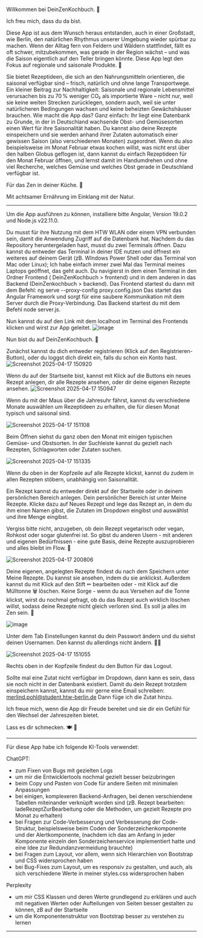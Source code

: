 Willkommen bei DeinZenKochbuch. 🥦

Ich freu mich, dass du da bist.

Diese App ist aus dem Wunsch heraus entstanden, auch in einer Großstadt, wie Berlin, den natürlichen Rhythmus unserer Umgebung wieder spürbar zu machen. 
Wenn der Alltag fern von Feldern und Wäldern stattfindet, fällt es oft schwer, mitzubekommen, was gerade in der Region wächst
– und was die Saison eigentlich auf den Teller bringen könnte.
Diese App legt den Fokus auf regionale und saisonale Produkte. 🍃

Sie bietet Rezeptideen, die sich an den Nahrungsmitteln orientieren, die saisonal verfügbar sind – frisch, natürlich und ohne lange Transportwege.
Ein kleiner Beitrag zur Nachhaltigkeit:
Saisonale und regionale Lebensmittel verursachen bis zu 70 % weniger CO₂ als importierte Ware – nicht nur, 
weil sie keine weiten Strecken zurücklegen, sondern auch, weil sie unter natürlicheren Bedingungen wachsen und keine beheizten Gewächshäuser brauchen.
Wie macht die App das?
Ganz einfach: Ihr liegt eine Datenbank zu Grunde, in der in Deutschland wachsende Obst- und Gemüsesorten einen Wert für ihre Saisonalität haben.
Du kannst also deine Rezepte einspeichern und sie werden anhand ihrer Zutaten automatisch einer gewissen Saison (also verschiedenen Monaten) zugeordnet.
Wenn du also beispielsweise im Monat Februar etwas kochen willst, was nicht erst über den halben Globus geflogen ist, 
dann kannst du einfach Rezeptideen für den Monat Februar öffnen,
und lernst damit im Handumdrehen und ohne viel Recherche, welches Gemüse und welches Obst gerade in Deutschland verfügbar ist.

Für das Zen in deiner Küche. 🌿

Mit achtsamer Ernährung im Einklang mit der Natur.

_________________________


Um die App ausführen zu können, installiere bitte Angular, Version 19.0.2 und Node.js v22.11.0.

Du musst für ihre Nutzung mit dem HTW WLAN oder einem VPN verbunden sein, damit die Anwendung Zugriff auf die Datenbank hat.
Nachdem du das Repository heruntergeladen hast, musst du zwei Terminals öffnen.
Dazu kannst du entweder das Terminal in deiner IDE nutzen und öffnest ein weiteres auf deinem Gerät (zB. WIndows Power Shell oder das Terminal von Mac oder Linux); 
Ich habe einfach immer zwei Mal das Terminal meines Laptops geöffnet, das geht auch.
Du navigierst in dem einen Terminal in den Ordner Frontend ( DeinZenKochbuch > frontend) und in dem anderen in das Backend (DeinZenkochbuch > backend).
Das Frontend startest du dann mit dem Befehl: ng serve --proxy-config proxy.config.json
Das startet das Angular Framework und sorgt für eine saubere Kommunikation mit dem Server durch die Proxy-Verbindung.
Das Backend startest du mit dem Befehl node server.js.

Nun kannst du auf den Link mit dem localhost im Terminal des Frontends klicken und wirst zur App geleitet.
![image](https://github.com/user-attachments/assets/4227cf47-066c-452d-a3e1-04a8059216cc)


Nun bist du auf DeinZenKochbuch. 🌱

Zunächst kannst du dich entweder registrieren (Klick auf den Registrieren-Button), oder du loggst dich direkt ein, falls du schon ein Konto hast.
 ![Screenshot 2025-04-17 150920](https://github.com/user-attachments/assets/97b1bbee-65c0-4cfe-938a-019cf280349f)
 
Wenn du auf der Startseite bist, kannst mit Klick auf die Buttons ein neues Rezept anlegen, dir alle Rezepte ansehen, oder dir deine eigenen Rezepte ansehen.
![Screenshot 2025-04-17 150947](https://github.com/user-attachments/assets/7a5c42a1-2b16-40ff-acca-126b0d2cc510)

Wenn du mit der Maus über die Jahresuhr fährst, kannst du verschiedene Monate auswählen um Rezeptideen zu erhalten, die für diesen Monat typisch und saisonal sind.


![Screenshot 2025-04-17 151108](https://github.com/user-attachments/assets/fb3f490a-1b33-48de-9c31-11956d65e4f3)
 

Beim Öffnen siehst du ganz oben den Monat mit einigen typischen Gemüse- und Obstsorten.
In der Suchleiste kannst du gezielt nach Rezepten, Schlagworten oder Zutaten suchen.

![Screenshot 2025-04-17 151335](https://github.com/user-attachments/assets/b7b5ae7b-659e-46a1-b079-d7c55e9a1f73)



Wenn du oben in der Kopfzeile auf alle Rezepte klickst, kannst du zudem in allen Rezepten stöbern, unabhängig von Saisonalität.

Ein Rezept kannst du entweder direkt auf der Startseite oder in deinem persönlichen Bereich anlegen.
Dein persönlicher Bereich ist unter Meine Rezepte.
Klicke dazu auf Neues Rezept und lege das Rezept an, in dem du ihm einen Namen gibst, die Zutaten im Dropdown eingibst und auswählst und ihre Menge eingibst. 

Vergiss bitte nicht, anzugeben, ob dein Rezept vegetarisch oder vegan, Rohkost oder sogar glutenfrei ist.
So gibst du anderen Usern - mit anderen und eigenen Bedürfnissen - eine gute Basis, deine Rezepte auszuprobieren und alles bleibt im Flow. 🧘

![Screenshot 2025-04-17 200806](https://github.com/user-attachments/assets/57efcf67-c59b-469b-b37f-74c095ed8ce1)



Deine eigenen, angelegten Rezepte findest du nach dem Speichern unter Meine Rezepte. 
Du kannst sie ansehen, indem du sie anklickst.
Außerdem kannst du mit Klick auf den Stift ✏ bearbeiten oder - mit Klick auf die Mülltonne 🗑️ löschen.
Keine Sorge - wenn du aus Versehen auf die Tonne klickst, wirst du nochmal gefragt, ob du das Rezept auch wirklich löschen willst, 
sodass deine Rezepte nicht gleich verloren sind.
Es soll ja alles im Zen sein. 🧘

![image](https://github.com/user-attachments/assets/b831f248-a288-4ff7-ad7a-19b8fd9fd215)


Unter dem Tab Einstellungen kannst du dein Passwort ändern und du siehst deinen Usernamen.
Den kannst du allerdings nicht ändern. 🍋‍🟩

![Screenshot 2025-04-17 151055](https://github.com/user-attachments/assets/18e62c7b-4a60-417c-8c8e-1a8c123918a5)


Rechts oben in der Kopfzeile findest du den Button für das Logout.

Sollte mal eine Zutat nicht verfügbar im Dropdown, dann kann es sein, dass sie noch nicht in der Datenbank existiert.
Damit du dein Rezept trotzdem einspeichern kannst, kannst du mir gerne eine Email schreiben:
merlind.pohl@student.htw-berlin.de
Dann füge ich die Zutat hinzu.


Ich freue mich, wenn die App dir Freude bereitet und sie dir ein Gefühl für den Wechsel der Jahreszeiten bietet.

Lass es dir schmecken.
🍽 🤍


_____________________________


Für diese App habe ich folgende KI-Tools verwendet:

ChatGPT: 
- zum Fixen von Bugs mit gezielten Logs
- um mir die Entwicklertools nochmal gezielt besser beizubringen
- beim Copy und Pasten von Code für andere Seiten mit minimalen Anpassungen
- bei einigen, komplexeren Backend-Anfragen, bei denen verschiendene Tabellen miteinander verknüpft worden sind (zB. Rezept bearbeiten: ladeRezeptZurBearbeitung 
 oder die Methoden, um gezielt Rezepte pro Monat zu erhalten)
- bei Fragen zur Code-Verbesserung und Verbesserung der Code-Struktur, beispielsweise beim Coden der Sonderzeichenkomponente und der Alertkomponente, 
 (nachdem ich das am Anfang in jeder Komponente einzeln den Sonderzeichenservice implementiert hatte und eine Idee zur Redundanzvermeidung brauchte)
- bei Fragen zum Layout, vor allem, wenn sich Hierarchien von Bootstrap und CSS widersprochen haben
- bei Bug-Fixes zum Layout, um es responsiv zu gestalten, und auch, als sich verschiedene Werte in meiner styles.css widersprochen haben

Perplexity
- um mir CSS Klassen und deren Werte grundlegend zu erklären und auch mit negativen Werten oder Aufteilungen von Seiten besser gestalten zu können, zB auf der Startseite
- um die Komponentenstruktur von Bootstrap besser zu verstehen zu lernen

______________________________
